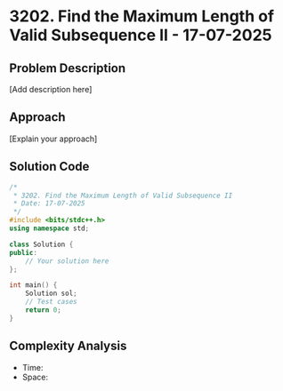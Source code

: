 # 3202. Find the Maximum Length of Valid Subsequence II - 17-07-2025

## Problem Description
[Add description here]

## Approach
[Explain your approach]

## Solution Code
```cpp
/*
 * 3202. Find the Maximum Length of Valid Subsequence II
 * Date: 17-07-2025
 */
#include <bits/stdc++.h>
using namespace std;

class Solution {
public:
    // Your solution here
};

int main() {
    Solution sol;
    // Test cases
    return 0;
}
```

## Complexity Analysis
- Time: 
- Space: 
